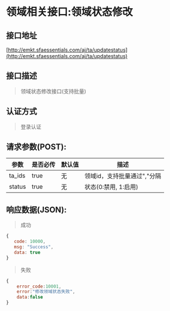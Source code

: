 # 领域相关接口:领域状态修改

## 接口地址

[http://emkt.sfaessentials.com/aj/ta/updatestatus](http://emkt.sfaessentials.com/aj/ta/updatestatus)

## 接口描述

> 领域状态修改接口(支持批量)

## 认证方式

> 登录认证

## 请求参数(POST):

| 参数 | 是否必传 | 默认值 |  描述 | 
| ---- | ----- | ----- | ----- | 
| ta_ids | true | 无 |领域id，支持批量通过","分隔 | 
| status | true | 无 |状态(0:禁用, 1:启用)| 


## 响应数据(JSON):
> 成功

```javascript
{
   code: 10000,
   msg: "Success",
   data: true
}
```
> 失败 

```javascript
{
    error_code:10001,
    error:"修改领域状态失败",
    data:false
}
```
